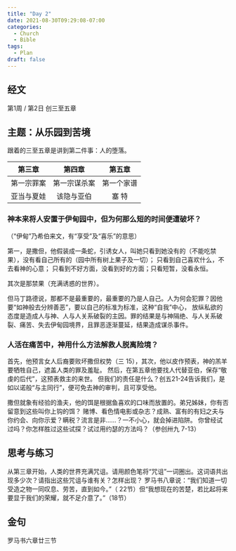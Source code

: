 ```yaml
---
title: "Day 2"
date: 2021-08-30T09:29:08-07:00
categories:
  - Church
  - Bible
tags:
  - Plan
draft: false
---
```

  
## 经文
第1周 / 第2日 创三至五章

## 主题：从乐园到苦境
跟着的三至五章是讲到第二件事：人的堕落。

|第三章|第四章|第五章|
|:---:|:---:|:---:|
|第一宗罪案|第一宗谋杀案|第一个家谱|
|亚当与夏娃|该隐与亚伯|塞 特|

### 神本来将人安置于伊甸园中，但为何那么短的时间便遭破坏？
（“伊甸”乃希伯来文，有“享受”及“喜乐”的意思）

第一，是撒但，他假装成一条蛇，引诱女人，叫她只看到她没有的（不能吃禁果），没有看自己所有的（园中所有树上果子及一切）；
只看到自己喜欢什么，不去看神的心意；
只看到不好方面，没看到好的方面；只看短暂，没看永恒。

其次是那禁果（充满诱惑的世界）。

但马丁路德说，那都不是最重要的，最重要的乃是人自己。人为何会犯罪？因他要“如神般去分辨善恶”，要以自己的标准为标准，这种“自我”中心，
放纵私欲的态度是造成人与神、人与人关系破裂的主因。罪的结果是与神隔绝、与人关系破裂、痛苦、失去伊甸园境界，且罪恶逐渐蔓延，结果造成谋杀事件。

### 人活在痛苦中，神用什么方法解救人脱离险境？
首先，他预言女人后裔要败坏撒但权势（三  15），其次，他以皮作预表，神的羔羊要牺牲自己，遮盖人类的罪及羞耻。
然后，在第五章他要找人代替亚伯，保存“敬虔的后代”，这预表救主的来世。
但我们的责任是什么？创五21-24告诉我们，是如以诺般“与主同行”，便可免去神的审判，且可享受他。

撒但就象有经验的渔夫，他的饵是根据鱼喜欢的口味而放置的。弟兄姊妹，你有否留意到这些叫你上钩的饵？
赌博、看色情电影或杂志？成熟、富有的有妇之夫与你约会、向你示爱？瞒税？流言是非……？一不小心，就会掉进陷阱。
你曾经试过吗？你怎样胜过这些试探？试过用约瑟的方法吗？（参创卅九  7-13）

## 思考与练习
从第三章开始，人类的世界充满咒诅。请用颜色笔将“咒诅”一词圈出。这词语共出现多少次？请指出这些咒诅与谁有关？怎样出现？
罗马书八章说：“我们知道一切受造之物一同叹息、劳苦，直到如今。”（ 22节）但“我想现在的苦楚，若比起将来要显于我们的荣耀，就不足介意了。”（18节）

## 金句
罗马书六章廿三节
